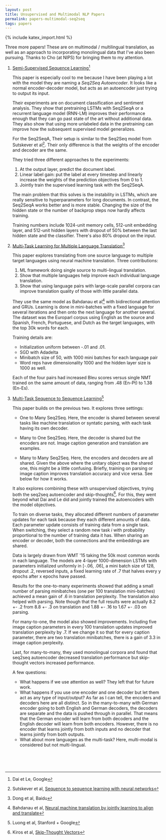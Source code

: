 ```yaml
---
layout: post
title: Unsupervised and Multimodal NLP Papers
permalink: papers-multimodal-seq2seq
tags: papers
---
```


{% include katex_import.html %}

Three more papers! These are on multimodal / multilingual translation, as well as an approach to incorporating monolingual data that I've also been pursuing. Thanks to Cho (at NIPS) for bringing them to my attention.

1. [Semi-Supervised Sequence Learning](http://arxiv.org/pdf/1511.01432v1.pdf)[^1]

   This paper is especially cool to me because I have been playing a lot with the model they are naming a _Seq2Seq Autoencoder_. It looks like a normal encoder-decoder model, but acts as an autoencoder just trying to output its input.

   Their experiments are on document classification and sentiment analysis. They show that pretraining LSTMs with Seq2SeqA or a recurrent language model (RNN-LM) improves their performance enough that they can go past state of the art without additional data. They also show that using more unlabeled data in the pretraining can improve how the subsequent supervised model generalizes.

   For the Seq2SeqA, Their setup is similar to the Seq2Seq model from Sutskever et al[^2]. Their only difference is that the weights of the encoder and decoder are the same.

   They tried three different approaches to the experiments:
   1. At the output layer, predict the document label.
   2. Linear label gain: put the label at every timestep and linearly increase the weights of the prediction objectives from 0 to 1.
   3. Jointly train the supervised learning task with the Seq2SeqA.

   The main problem that this solves is the instability in LSTMs, which are really sensitive to hyperparameters for long documents. In contrast, the Seq2SeqA works better and is more stable. Changing the size of the hidden state or the number of backprop steps now hardly affects training.

   Training numbers include 1024-unit memory cells, 512-unit embedding layer, and 512-unit hidden layers with dropout of 50% between the last hidden state and the classifier. There's also 80% dropout on the input.

2. [Multi-Task Learning for Multiple Language Translation](http://www.aclweb.org/anthology/P15-1166)[^3]

   This paper explores translating from one source language to multiple target languages using neural machine translation. Three contributions:
   1. ML framework doing single source to multi-lingual translation.
   2. Show that multiple languages help improve each individual language translation.
   3. Show that using language pairs with large-scale parallel corpora can improve translation quality of those with little parallel data.

   They use the same model as Bahdanau et al[^4] with bidirectional attention and GRUs. Learning is done in mini-batches with a fixed language for several iterations and then onto the next language for another several. The dataset was the Europarl corpus using English as the source and Spanish, French, Portuguese, and Dutch as the target languages, with the top 30k words for each.

   Training details are:
   - Initialization uniform between -.01 and .01.
   - SGD with Adadelta
   - Minibatch size of 50, with 1000 mini batches for each language pair
   - Word reps have dimensionality 1000 and the hidden layer size is 1000 as well.

   Each of the four pairs had increased Bleu scores versus single NMT trained on the same amount of data, ranging from .48 (En-Pt) to 1.38 (En-Es).

3. [Multi-Task Sequence to Sequence Learning](http://arxiv.org/pdf/1511.06114v1.pdf)[^5]

   This paper builds on the previous two. It explores three settings:

   - One to Many Seq2Seq. Here, the encoder is shared between several tasks like machine translation or syntatic parsing, with each task having its own decoder.

   - Many to One Seq2Seq. Here, the decoder is shared but the encoders are not. Image caption generation and translation are examples.

   - Many to Many Seq2Seq. Here, the encoders and decoders are all shared. Given the above where the unitary object was the shared one, this might be a little confusing. Briefly, training on parsing or image caption improves translation accuracy and vice versa. See below for how it works.

   It also explores combining these with unsupervised objectives, trying both the seq2seq autoencoder and skip-thoughts[^6]. For this, they went beyond what Dai and Le did and jointly trained the autoencoders with the model objectives.

   To train on diverse tasks, they allocated different numbers of parameter updates for each task because they each different amounts of data. Each parameter update consists of training data from a single task. When switching, they select a random new task *i* with probability proportional to the number of training data it has. When sharing an encoder or decoder, both the connections and the embeddings are shared.

   Data is largely drawn from WMT '15 taking the 50k most common words in each language. The models are 4-layer 1000-dimension LSTMs with parameters initialized uniformly in [-.06, .06], a mini batch size of 128, dropout .2, reversed inputs, a fixed learning rate of .7 that halves every y epochs after x epochs have passed.

   Results for the one-to-many experiments showed that adding a small number of parsing minibatches (one per 100 translation mini-batches) achieved a mean gain of .6 in translation perplexity. The translation also helped with parsing. Note though that the full results were actually 8.2 +- .2 from 8.8 +- .3 on translation and 1.88 +- .16 to 1.67 +- .03 on parsing.

   For many-to-one, the model also showed improvements. Including five image caption parameters in every 100 translation updates improved translation perplexity by .7. If we change it so that for every caption parameter, there are two translation minibatches, there is a gain of 3.3 in image caption perplexity.

   Last, for many-to-many, they used monolingual corpora and found that seq2seq autoencoder decreased translation performance but skip-thought vectors increased performance.

   A few questions:

   - What happens if we use attention as well? They left that for future work.
   - What happens if you use one encoder and one decoder but let them act as any type of input/output? As far as I can tell, the encoders and decoders here are all distinct. So in the many-to-many with German encoder going to both English and German decoders, the decoders are separate and the data is pushed through in parallel. That means that the German encoder will learn from both decoders and the English decoder will learn from both encoders. However, there is no encoder that learns jointly from both inputs and no decoder that learns jointly from both outputs.
   - What about more languages as the multi-task? Here, multi-modal is considered but not multi-lingual.

<br><br><br>

[^1]: Dai et Le, Google
[^2]: Sutskever et al, [Sequence to sequence learning with neural networks](http://papers.nips.cc/paper/5346-sequence-to-sequence-learning-with-neural-networks.pdf)
[^3]: Dong et al, Baidu
[^4]: Bahdanau et al, [Neural machine translation by jointly learning to align and translate](http://arxiv.org/abs/1409.0473)
[^5]: Luong et al, Stanford + Google
[^6]: Kiros et al, [Skip-Thought Vectors](http://arxiv.org/abs/1506.06726)
